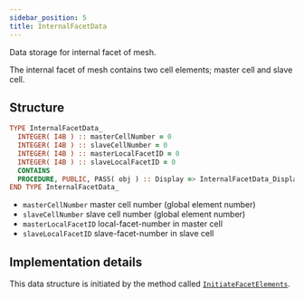 ```yaml
---
sidebar_position: 5
title: InternalFacetData
---
```


Data storage for internal facet of mesh.

The internal facet of mesh contains two cell elements; master cell and slave cell.

## Structure

```fortran
TYPE InternalFacetData_
  INTEGER( I4B ) :: masterCellNumber = 0
  INTEGER( I4B ) :: slaveCellNumber = 0
  INTEGER( I4B ) :: masterLocalFacetID = 0
  INTEGER( I4B ) :: slaveLocalFacetID = 0
  CONTAINS
  PROCEDURE, PUBLIC, PASS( obj ) :: Display => InternalFacetData_Display
END TYPE InternalFacetData_
```

- `masterCellNumber` master cell number (global element number)
- `slaveCellNumber` slave cell number (global element number)
- `masterLocalFacetID` local-facet-number in master cell
- `slaveLocalFacetID` slave-facet-number in slave cell

## Implementation details

This data structure is initiated by the method called [`InitiateFacetElements`](./InitiateFacetElements.md).
